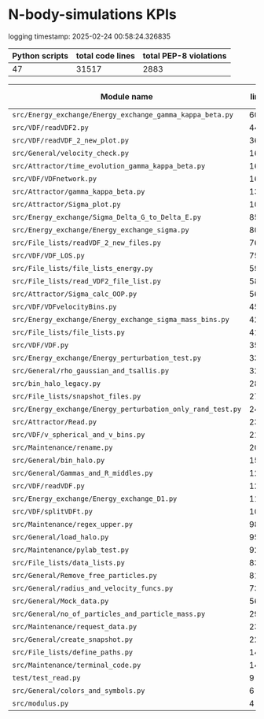 # N-body-simulations KPIs

logging timestamp:
2025-02-24 00:58:24.326835

| Python scripts | total code lines | total PEP-8 violations |
| --- | --- | --- |
| 47| 31517 | 2883 |

| Module name | lines | PEP-8 Violations |
| --- | --- | --- |
| `src/Energy_exchange/Energy_exchange_gamma_kappa_beta.py` |       6034 |                  485 |
| `src/VDF/readVDF2.py                     ` |       4473 |                  267 |
| `src/VDF/readVDF_2_new_plot.py           ` |       3627 |                  187 |
| `src/General/velocity_check.py           ` |       1685 |                  137 |
| `src/Attractor/time_evolution_gamma_kappa_beta.py` |       1631 |                  103 |
| `src/VDF/VDFnetwork.py                   ` |       1627 |                  186 |
| `src/Attractor/gamma_kappa_beta.py       ` |       1394 |                  141 |
| `src/Attractor/Sigma_plot.py             ` |       1037 |                   33 |
| `src/Energy_exchange/Sigma_Delta_G_to_Delta_E.py` |        851 |                  119 |
| `src/Energy_exchange/Energy_exchange_sigma.py` |        808 |                   52 |
| `src/File_lists/readVDF_2_new_files.py   ` |        768 |                  281 |
| `src/VDF/VDF_LOS.py                      ` |        759 |                   49 |
| `src/File_lists/file_lists_energy.py     ` |        597 |                  161 |
| `src/File_lists/read_VDF2_file_list.py   ` |        589 |                   45 |
| `src/Attractor/Sigma_calc_OOP.py         ` |        567 |                   38 |
| `src/VDF/VDFvelocityBins.py              ` |        457 |                   83 |
| `src/Energy_exchange/Energy_exchange_sigma_mass_bins.py` |        425 |                   13 |
| `src/File_lists/file_lists.py            ` |        416 |                  136 |
| `src/VDF/VDF.py                          ` |        352 |                   59 |
| `src/Energy_exchange/Energy_perturbation_test.py` |        333 |                   19 |
| `src/General/rho_gaussian_and_tsallis.py ` |        320 |                   31 |
| `src/bin_halo_legacy.py                  ` |        288 |                   17 |
| `src/File_lists/snapshot_files.py        ` |        270 |                    1 |
| `src/Energy_exchange/Energy_perturbation_only_rand_test.py` |        242 |                    7 |
| `src/Attractor/Read.py                   ` |        234 |                   30 |
| `src/VDF/v_spherical_and_v_bins.py       ` |        210 |                    6 |
| `src/Maintenance/rename.py               ` |        202 |                   11 |
| `src/General/bin_halo.py                 ` |        154 |                   13 |
| `src/General/Gammas_and_R_middles.py     ` |        127 |                   43 |
| `src/VDF/readVDF.py                      ` |        121 |                   24 |
| `src/Energy_exchange/Energy_exchange_D1.py` |        115 |                   11 |
| `src/VDF/splitVDFt.py                    ` |        105 |                    7 |
| `src/Maintenance/regex_upper.py          ` |         98 |                    8 |
| `src/General/load_halo.py                ` |         95 |                   10 |
| `src/Maintenance/pylab_test.py           ` |         92 |                    8 |
| `src/File_lists/data_lists.py            ` |         83 |                   22 |
| `src/General/Remove_free_particles.py    ` |         81 |                    1 |
| `src/General/radius_and_velocity_funcs.py` |         73 |                   11 |
| `src/General/Mock_data.py                ` |         56 |                    3 |
| `src/General/no_of_particles_and_particle_mass.py` |         29 |                    5 |
| `src/Maintenance/request_data.py         ` |         23 |                    3 |
| `src/General/create_snapshot.py          ` |         22 |                    4 |
| `src/File_lists/define_paths.py          ` |         14 |                    1 |
| `src/Maintenance/terminal_code.py        ` |         14 |                    8 |
| `test/test_read.py                       ` |          9 |                    2 |
| `src/General/colors_and_symbols.py       ` |          6 |                    1 |
| `src/modulus.py                          ` |          4 |                    1 |
